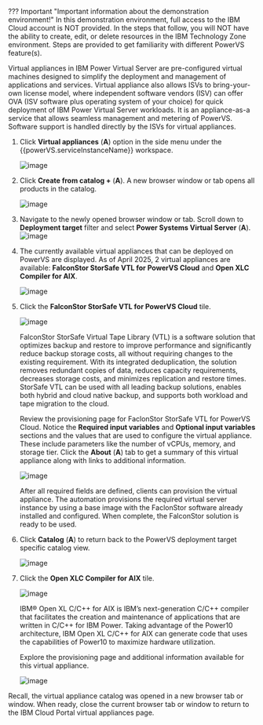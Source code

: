 ??? Important "Important information about the demonstration environment!"
    In this demonstration environment, full access to the IBM Cloud account is NOT provided. In the steps that follow, you will NOT have the ability to create, edit, or delete resources in the IBM Technology Zone environment. Steps are provided to get familiarity with different PowerVS feature(s).

Virtual appliances in IBM Power Virtual Server are pre-configured virtual machines designed to simplify the deployment and management of applications and services. Virtual appliance also allows ISVs to bring-your-own license model, where independent software vendors (ISV) can offer OVA (ISV software plus operating system of your choice) for quick deployment of IBM Power Virtual Server workloads. It is an appliance-as-a service that allows seamless management and metering of PowerVS. Software support is handled directly by the ISVs for virtual appliances.

1. Click **Virtual appliances** (**A**) option in the side menu under the {{powerVS.serviceInstanceName}} workspace.

    ![image](https://github.com/user-attachments/assets/5ba14c2f-c80c-43bf-b51a-b7eb7b30a901)

2. Click **Create from catalog +** (**A**). A new browser window or tab opens all products in the catalog.

    ![image](https://github.com/user-attachments/assets/81eebe2f-74ce-4bdf-85ff-ef5160aa68aa)

8. Navigate to the newly opened browser window or tab. Scroll down to **Deployment target** filter and select **Power Systems Virtual Server** (**A**).
   ![image](https://github.com/user-attachments/assets/1bcde8ad-1e13-4db9-a716-6a0b60020254)

10. The currently available virtual appliances that can be deployed on PowerVS are displayed. As of April 2025, 2 virtual appliances are available: **FalconStor StorSafe VTL for PowerVS Cloud** and **Open XLC Compiler for AIX**.

    ![image](https://github.com/user-attachments/assets/8a80141f-84c5-49ec-ab69-c7155d354a4d)

8. Click the **FalconStor StorSafe VTL for PowerVS Cloud** tile.

    ![image](https://github.com/user-attachments/assets/8fd77bc6-77f4-413e-b7b1-c96152e8dfcc)

    FalconStor StorSafe Virtual Tape Library (VTL) is a software solution that optimizes backup and restore to improve performance and significantly reduce backup storage costs, all without requiring changes to the existing requirement. With its integrated deduplication, the solution removes redundant copies of data, reduces capacity requirements, decreases storage costs, and minimizes replication and restore times. StorSafe VTL can be used with all leading backup solutions, enables both hybrid and cloud native backup, and supports both workload and tape migration to the cloud. 

    Review the provisioning page for FaclonStor StorSafe VTL for PowerVS Cloud. Notice the **Required input variables** and **Optional input variables** sections and the values that are used to configure the virtual appliance. These include parameters like the number of vCPUs, memory, and storage tier. Click the **About** (**A**) tab to get a summary of this virtual appliance along with links to additional information.

    ![image](https://github.com/user-attachments/assets/6dae703f-75f8-428d-ace8-44df1eb69dda)

    After all required fields are defined, clients can provision the virtual appliance. The automation provisions the required virtual server instance by using a base image with the FaclonStor software already installed and configured. When complete, the FalconStor solution is ready to be used.

9. Click **Catalog** (**A**) to return back to the PowerVS deployment target specific catalog view.

    ![image](https://github.com/user-attachments/assets/35ef8931-ad3f-487b-a2f1-ca95d406fe62)

10. Click the **Open XLC Compiler for AIX** tile.

    ![image](https://github.com/user-attachments/assets/983a7e31-eb06-4e80-b332-de07425f70ff)

    IBM® Open XL C/C++ for AIX is IBM’s next-generation C/C++ compiler that facilitates the creation and maintenance of applications that are written in C/C++ for IBM Power. Taking advantage of the Power10 architecture, IBM Open XL C/C++ for AIX can generate code that uses the capabilities of Power10 to maximize hardware utilization.

    Explore the provisioning page and additional information available for this virtual appliance.

    ![image](https://github.com/user-attachments/assets/6688bf63-47e9-4d4d-bd17-817b208354f7)

Recall, the virtual appliance catalog was opened in a new browser tab or window. When ready, close the current browser tab or window to return to the IBM Cloud Portal virtual appliances page.
